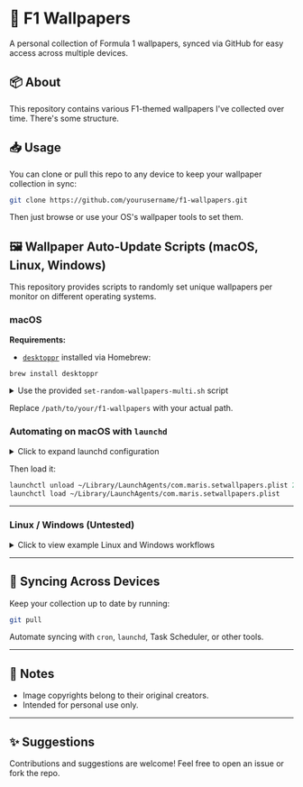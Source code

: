 # 🏁 F1 Wallpapers

A personal collection of Formula 1 wallpapers, synced via GitHub for easy access across multiple devices.

## 📦 About

This repository contains various F1-themed wallpapers I've collected over time. There's some structure.

## 📥 Usage

You can clone or pull this repo to any device to keep your wallpaper collection in sync:

```bash
git clone https://github.com/yourusername/f1-wallpapers.git
```

Then just browse or use your OS's wallpaper tools to set them.

## 🖼️ Wallpaper Auto-Update Scripts (macOS, Linux, Windows)

This repository provides scripts to randomly set unique wallpapers per monitor on different operating systems.

### macOS

**Requirements:**

* [`desktoppr`](https://github.com/scriptingosx/desktoppr) installed via Homebrew:

```bash
brew install desktoppr
```

<details>
<summary>Use the provided <code>set-random-wallpapers-multi.sh</code> script</summary>

```zsh
#!/bin/zsh

WALLPAPER_ROOT="/path/to/your/f1-wallpapers"

num_screens=$(desktoppr | wc -l | tr -d ' ')

if (( num_screens == 0 )); then
  echo "No screens detected by desktoppr."
  exit 1
fi

wallpapers=()
while IFS= read -r -d '' file; do
  wallpapers+=("$file")
done < <(find "$WALLPAPER_ROOT" -type f -iname '*.jpg' -print0)

if (( ${#wallpapers[@]} < num_screens )); then
  echo "Not enough wallpapers (${#wallpapers[@]}) for $num_screens screens."
  exit 1
fi

function shuffle_array() {
  local i tmp size rand
  size=${#wallpapers[@]}
  for ((i = size; i > 1; i--)); do
    rand=$((RANDOM % i + 1))
    tmp=${wallpapers[i]}
    wallpapers[i]=${wallpapers[rand]}
    wallpapers[rand]=$tmp
  done
}

shuffle_array

selected=("${(@)wallpapers[1,$num_screens]}")

for ((i=0; i < num_screens; i++)); do
  wallpaper="${selected[i+1]}"
  echo "Setting wallpaper for screen $i: $wallpaper"
  desktoppr "$i" "$wallpaper"
done
```

</details>

Replace `/path/to/your/f1-wallpapers` with your actual path.

### Automating on macOS with `launchd`

<details>
<summary>Click to expand launchd configuration</summary>

```xml
<?xml version="1.0" encoding="UTF-8"?>
<!DOCTYPE plist PUBLIC "-//Apple//DTD PLIST 1.0//EN" 
  "http://www.apple.com/DTDs/PropertyList-1.0.dtd">
<plist version="1.0">
  <dict>
    <key>Label</key>
    <string>com.maris.setwallpapers</string>

    <key>ProgramArguments</key>
    <array>
      <string>/path/to/set-random-wallpapers-multi.sh</string>
    </array>

    <key>EnvironmentVariables</key>
    <dict>
      <key>PATH</key>
      <string>/opt/homebrew/bin:/usr/local/bin:/usr/bin:/bin:/usr/sbin:/sbin</string>
    </dict>

    <key>StartInterval</key>
    <integer>300</integer>

    <key>RunAtLoad</key>
    <true/>

    <key>StandardOutPath</key>
    <string>/tmp/setwallpapers.out</string>

    <key>StandardErrorPath</key>
    <string>/tmp/setwallpapers.err</string>
  </dict>
</plist>
```

</details>

Then load it:

```bash
launchctl unload ~/Library/LaunchAgents/com.maris.setwallpapers.plist 2>/dev/null
launchctl load ~/Library/LaunchAgents/com.maris.setwallpapers.plist
```

---

### Linux / Windows (Untested)

<details>
<summary>Click to view example Linux and Windows workflows</summary>

#### Linux

Install `feh` (Debian/Ubuntu):

```bash
sudo apt install feh
```

Example wallpaper script:

```bash
#!/bin/bash
WALLPAPER_ROOT="/path/to/f1-wallpapers"

mapfile -d '' wallpapers < <(find "$WALLPAPER_ROOT" -type f -iname '*.jpg' -print0)

num_screens=$(xrandr --listmonitors | tail -n +2 | wc -l)

if (( ${#wallpapers[@]} < num_screens )); then
  echo "Not enough wallpapers for $num_screens monitors."
  exit 1
fi

for ((i=0; i < num_screens; i++)); do
  feh --bg-scale "${wallpapers[i]}"
done
```

> Note: `feh` might set the last wallpaper on all screens depending on your DE.

---

#### Windows

Use third-party tools:

* [DisplayFusion](https://www.displayfusion.com/)
* [John's Background Switcher](https://johnsad.ventures/software/backgroundswitcher/)
* [Wallpaper Engine](https://store.steampowered.com/app/431960/Wallpaper_Engine/)

Sync wallpapers using Git for Windows. PowerShell support for multi-monitor setup is limited and typically requires Windows API access.

</details>

---

## 🔄 Syncing Across Devices

Keep your collection up to date by running:

```bash
git pull
```

Automate syncing with `cron`, `launchd`, Task Scheduler, or other tools.

---

## 📌 Notes

* Image copyrights belong to their original creators.
* Intended for personal use only.

---

## ✨ Suggestions

Contributions and suggestions are welcome! Feel free to open an issue or fork the repo.
